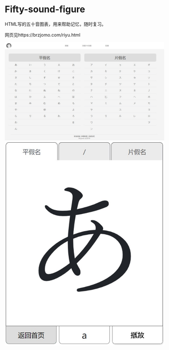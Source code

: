 # Fifty-sound-figure
HTML写的五十音图表，用来帮助记忆，随时复习。

网页见https://brzjomo.com/riyu.html

<img src="index.jpg">

<img src="a.jpg">
